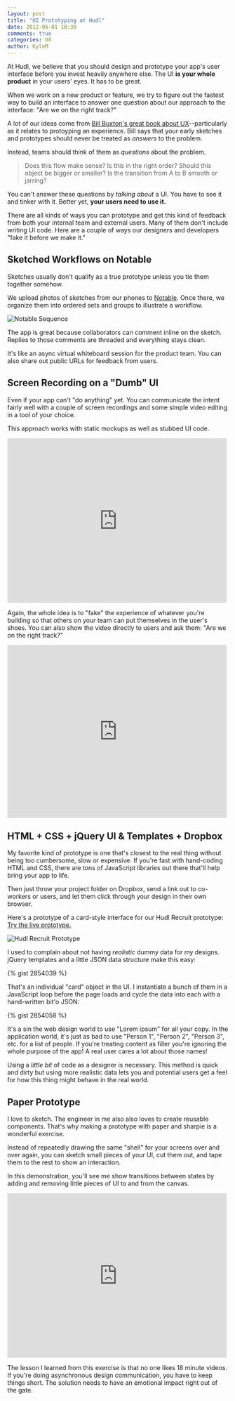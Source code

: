 ```yaml
---
layout: post
title: "UI Prototyping at Hudl"
date: 2012-06-01 10:30
comments: true
categories: UX
author: KyleM
---
```


At Hudl, we believe that you should design and prototype your app's user interface before you invest heavily anywhere else. The UI **is your whole product** in your users' eyes. It has to be great.

When we work on a new product or feature, we try to figure out the fastest way to build an interface to answer one question about our approach to the interface: "Are we on the right track?"

A lot of our ideas come from [Bill Buxton's great book about UX](http://www.amazon.com/Sketching-User-Experiences-Interactive-Technologies/dp/0123740371)--particularly as it relates to protoyping an experience. Bill says that your early sketches and prototypes should never be treated as _answers_ to the problem. 

Instead, teams should think of them as _questions_ about the problem. 

> Does this flow make sense? Is this in the right order? Should this object be bigger or smaller? Is the transition from A to B smooth or jarring?

You can't answer these questions by _talking about_ a UI. You have to see it and tinker with it. Better yet, **your users need to use it.**

There are all kinds of ways you can prototype and get this kind of feedback from both your internal team and external users. Many of them don't include writing UI code. Here are a couple of ways our designers and developers "fake it before we make it."

Sketched Workflows on Notable
-----------------------------

Sketches usually don't qualify as a true prototype unless you tie them together somehow.

We upload photos of sketches from our phones to [Notable](http://notableapp.com). Once there, we organize them into ordered sets and groups to illustrate a workflow. 

![Notable Sequence](http://hudl-content.s3.amazonaws.com/cms/img/rawbits/notable-sequence.png)

The app is great because collaborators can comment inline on the sketch. Replies to those comments are threaded and everything stays clean.

It's like an async virtual whiteboard session for the product team. You can also share out public URLs for feedback from users. 

Screen Recording on a "Dumb" UI
-------------------------------

Even if your app can't "do anything" yet. You can communicate the intent fairly well with a couple of screen recordings and some simple video editing in a tool of your choice.

This approach works with static mockups as well as stubbed UI code.

<iframe src="http://player.vimeo.com/video/43261719?portrait=0" width="500" height="375" frameborder="0" webkitAllowFullScreen mozallowfullscreen allowFullScreen></iframe>

Again, the whole idea is to "fake" the experience of whatever you're building so that others on your team can put themselves in the user's shoes. You can also show the video directly to users and ask them: "Are we on the right track?"

<iframe src="http://player.vimeo.com/video/43265446?portrait=0" width="500" height="394" frameborder="0" webkitAllowFullScreen mozallowfullscreen allowFullScreen></iframe>

HTML + CSS + jQuery UI & Templates + Dropbox
--------------------------------------------

My favorite kind of prototype is one that's closest to the real thing without being too cumbersome, slow or expensive. If you're fast with hand-coding HTML and CSS, there are tons of JavaScript libraries out there that'll help bring your app to life.

Then just throw your project folder on Dropbox, send a link out to co-workers or users, and let them click through your design in their own browser.

Here's a prototype of a card-style interface for our Hudl Recruit prototype:
[Try the live prototype.](http://dl.dropbox.com/u/8878990/Prototype/boards_combined/index.html)

![Hudl Recruit Prototype](http://hudl-content.s3.amazonaws.com/cms/img/rawbits/hudl-recruit-prototype.png)

I used to complain about not having _realistic_ dummy data for my designs. jQuery templates and a little JSON data structure make this easy:

{% gist 2854039 %}

That's an individual "card" object in the UI. I instantiate a bunch of them in a JavaScript loop before the page loads and cycle the data into each with a hand-written bit'o JSON:

{% gist 2854058 %}

It's a sin the web design world to use "Lorem ipsum" for all your copy. In the application world, it's just as bad to use "Person 1", "Person 2", "Person 3", etc. for a list of people. If you're treating content as filler you're ignoring the whole purpose of the app! A real user cares a lot about those names!

Using a _little bit_ of code as a designer is necessary. This method is quick and dirty but using more realistic data lets you and potential users get a feel for how this thing might behave in the real world.

Paper Prototype
---------------

I love to sketch. The engineer in me also also loves to create reusable components. That's why making a prototype with paper and sharpie is a wonderful exercise. 

Instead of repeatedly drawing the same "shell" for your screens over and over again, you can sketch small pieces of your UI, cut them out, and tape them to the rest to show an interaction.

In this demonstration, you'll see me show transitions between states by adding and removing little pieces of UI to and from the canvas.

<iframe src="http://player.vimeo.com/video/11924309?portrait=0" width="500" height="375" frameborder="0" webkitAllowFullScreen mozallowfullscreen allowFullScreen></iframe>

The lesson I learned from this exercise is that no one likes 18 minute videos. If you're doing asynchronous design communication, you have to keep things short. The solution needs to have an emotional impact right out of the gate.